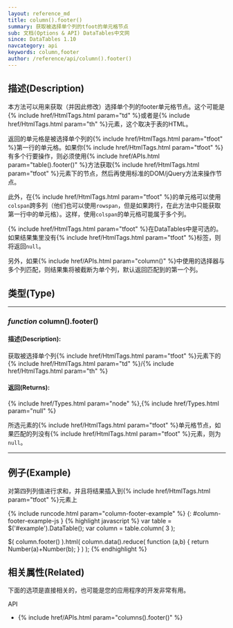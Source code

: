 ```yaml
---
layout: reference_md
title: column().footer()
summary: 获取被选择单个列的tfoot的单元格节点
sub: 文档(Options & API) DataTables中文网
since: DataTables 1.10
navcategory: api
keywords: column,footer
author: /reference/api/column().footer()
---
```


## 描述(Description)
本方法可以用来获取（并因此修改）选择单个列的footer单元格节点。这个可能是{% include href/HtmlTags.html param="td" %}或者是{% include href/HtmlTags.html param="th" %}元素，这个取决于表的HTML。

返回的单元格是被选择单个列的{% include href/HtmlTags.html param="tfoot" %}第一行的单元格。如果你{% include href/HtmlTags.html param="tfoot" %}有多个行要操作，则必须使用{% include href/APIs.html param="table().footer()" %}方法获取{% include href/HtmlTags.html param="tfoot" %}元素下的节点，然后再使用标准的DOM/jQuery方法来操作节点。

此外，在{% include href/HtmlTags.html param="tfoot" %}的单元格可以使用`colspan`跨多列（他们也可以使用`rowspan`，但是如果跨行，在此方法中只能获取第一行中的单元格）。这样，使用`colspan`的单元格可能属于多个列。

{% include href/HtmlTags.html param="tfoot" %}在DataTables中是可选的。如果结果集里没有{% include href/HtmlTags.html param="tfoot" %}标签，则将返回`null`。

另外，如果{% include href/APIs.html param="column()" %}中使用的选择器与多个列匹配，则结果集将被截断为单个列，默认返回匹配到的第一个列。


## 类型(Type)
---
    
### _function_ **column().footer()**   

#### 描述(Description):
获取被选择单个列{% include href/HtmlTags.html param="tfoot" %}元素下的{% include href/HtmlTags.html param="td" %}/{% include href/HtmlTags.html param="th" %}
     
#### 返回(Returns):
{% include href/Types.html param="node" %},{% include href/Types.html param="null" %}

所选元素的{% include href/HtmlTags.html param="tfoot" %}单元格节点，如果匹配的列没有{% include href/HtmlTags.html param="tfoot" %}元素，则为`null`。

--- 
    
## 例子(Example)

对第四列列值进行求和，并且将结果插入到{% include href/HtmlTags.html param="tfoot" %}元素上

{% include runcode.html param="column-footer-example" %}
{: #column-footer-example-js }
{% highlight javascript %}
var table = $('#example').DataTable();
var column = table.column( 3 );
 
$( column.footer() ).html(
    column.data().reduce( function (a,b) {
        return Number(a)+Number(b);
    } )
);
{% endhighlight %}



## 相关属性(Related)
下面的选项是直接相关的，也可能是您的应用程序的开发非常有用。

API

- {% include href/APIs.html param="columns().footer()" %}

